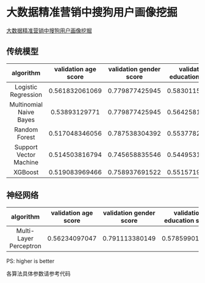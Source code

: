 # 大数据精准营销中搜狗用户画像挖掘

[大数据精准营销中搜狗用户画像挖掘](http://www.datafountain.cn/data/science/player/competition/detail/description/239)

## 传统模型

algorithm|validation age score|validation gender score|validation education score|validation final score|final score
:-:|:-:|:-:|:-:|:-:|:-:
Logistic Regression|0.561832061069|0.779877425945|0.583011583012|0.641573690008|0.6485
Multinomial Naive Bayes|0.53893129771|0.779877425945|0.564258135687|0.627688953114|/
Random Forest|0.517048346056|0.787538304392|0.553778268064|0.619454972837|/
Support Vector Machine|0.514503816794|0.745658835546|0.544953116382|0.601705256241|/
XGBoost|0.519083969466|0.758937691522|0.551571980143|0.609864547044|/

## 神经网络

algorithm|validation age score|validation gender score|validation education score|validation final score|final score
:-:|:-:|:-:|:-:|:-:|:-:
Multi-Layer Perceptron|0.56234097047|0.791113380149|0.578599011543|0.644017787387|0.6506

PS: higher is better

各算法具体参数请参考代码
